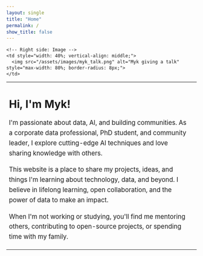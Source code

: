 ```yaml
---
layout: single
title: "Home"
permalink: /
show_title: false
---
```


<table style="width: 100%; height: 100%; text-align: center; border: none;">
  <tr>
    <!-- Left side: Text box -->
    <td style="width: 60%; vertical-align: middle; text-align: left; padding-right: 20px;">
      <h1>Hi, I'm <strong>Myk</strong>!</h1>
      <p style="font-size: 1.2em; line-height: 1.6;">
        I'm passionate about data, AI, and building communities. As a corporate data professional, PhD student, and community leader, I explore cutting-edge AI techniques and love sharing knowledge with others.
      </p>
      <p style="font-size: 1.2em; line-height: 1.6;">
        This website is a place to share my projects, ideas, and things I'm learning about technology, data, and beyond. I believe in lifelong learning, open collaboration, and the power of data to make an impact.
      </p>
      <p style="font-size: 1.2em; line-height: 1.6;">
        When I'm not working or studying, you'll find me mentoring others, contributing to open-source projects, or spending time with my family.
      </p>
    </td>

    <!-- Right side: Image -->
    <td style="width: 40%; vertical-align: middle;">
      <img src="/assets/images/myk_talk.png" alt="Myk giving a talk" style="max-width: 80%; border-radius: 8px;">
    </td>
  </tr>
</table>

